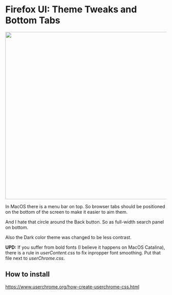 # Firefox UI: Theme Tweaks and Bottom Tabs

<img src="191104 - Firefox theme and layout @2x.png" width="669" height="521">

In MacOS there is a menu bar on top. So browser tabs should be positioned on the bottom of the screen to make it easier to aim them.

And I hate that circle around the Back button. So as full-width search panel on bottom.

Also the Dark color theme was changed to be less contrast.

**UPD:** If you suffer from bold fonts (I believe it happens on MacOS Catalina), there is a rule in _userContent.css_ to fix inpropper font smoothing. Put that file next to _userChrome.css_.

## How to install

https://www.userchrome.org/how-create-userchrome-css.html